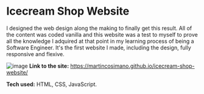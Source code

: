 # Icecream Shop Website
I designed the web design along the making to finally get this result. All of the content was coded vanilla and this website was a test to myself to prove all the knowledge I adquired at that point in my learning process of being a Software Engineer. It's the first website I made, including the design, fully responsive and flexive.

![image](https://user-images.githubusercontent.com/103332504/206475678-0f4daba8-4135-4eca-832e-e2e7fd0cd29b.png)
**Link to the site:** https://martincosimano.github.io/icecream-shop-website/

**Tech used:** HTML, CSS, JavaScript.
